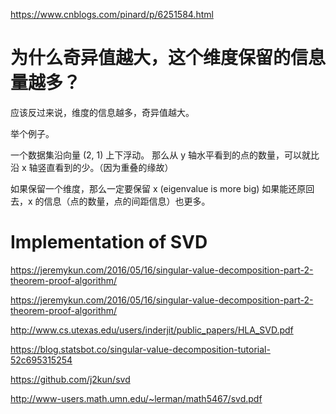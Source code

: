 https://www.cnblogs.com/pinard/p/6251584.html

# 为什么奇异值越大，这个维度保留的信息量越多？
应该反过来说，维度的信息越多，奇异值越大。

举个例子。

一个数据集沿向量 (2, 1) 上下浮动。
那么从 y 轴水平看到的点的数量，可以就比沿 x 轴竖直看到的少。（因为重叠的缘故）


如果保留一个维度，那么一定要保留 x (eigenvalue is more big)
如果能还原回去，x 的信息（点的数量，点的间距信息）也更多。


# Implementation of SVD

https://jeremykun.com/2016/05/16/singular-value-decomposition-part-2-theorem-proof-algorithm/

https://jeremykun.com/2016/05/16/singular-value-decomposition-part-2-theorem-proof-algorithm/

http://www.cs.utexas.edu/users/inderjit/public_papers/HLA_SVD.pdf

https://blog.statsbot.co/singular-value-decomposition-tutorial-52c695315254

https://github.com/j2kun/svd

http://www-users.math.umn.edu/~lerman/math5467/svd.pdf
